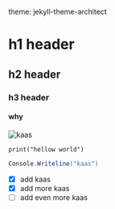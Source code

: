 theme: jekyll-theme-architect

# h1 header
## h2 header
### h3 header
#### why

![kaas](https://external-content.duckduckgo.com/iu/?u=http%3A%2F%2Fupload.wikimedia.org%2Fwikipedia%2Fcommons%2F2%2F2d%2FKaas_op_planken.jpg&f=1&nofb=1&ipt=a9cef4bf7decaa3183c7abc3e3ae681d10648a9280c21f903433f53823e3102a&ipo=images)

` print("hellow world") `

``` C#
Console.Writeline("kaas")
```

- [x] add kaas
- [x] add more kaas
- [ ] add even more kaas
